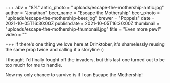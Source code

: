 +++
abv = "8%"
antic_photo = "uploads/escape-the-mothership-antic.jpg"
author = "Jonathan"
beer_name = "Escape the Mothership"
beer_photo = "uploads/escape-the-mothership-beer.jpg"
brewer = "Poppels"
date = 2021-10-05T16:30:00Z
publishdate = 2021-10-05T16:30:00Z
thumbnail = "uploads/escape-the-mothership-thumbnail.jpg"
title = "Even more pew!"
video = ""

+++
If there's one thing we love here at Drinktober, it's shamelessly reusing the same prop twice and calling it a storyline :)

I thought I'd finally fought off the invaders, but this last one turned out to be too much for me to handle.

Now my only chance to survive is if I can Escape the Mothership!